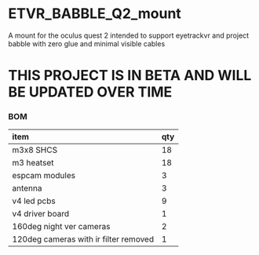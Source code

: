 # ETVR_BABBLE_Q2_mount
A mount for the oculus quest 2 intended to support eyetrackvr and project babble with zero glue and minimal visible cables

# THIS PROJECT IS IN BETA AND WILL BE UPDATED OVER TIME

### BOM

| item                                               | qty |
| :---                                               | :---         |
| m3x8 SHCS                                          | 18           |
| m3 heatset                                         | 18           |
| espcam modules                                     | 3            |
| antenna                                            | 3            |
| v4 led pcbs                                        | 9            |
| v4 driver board                                    | 1            |
| 160deg night ver cameras                           | 2            |
| 120deg  cameras with ir filter removed             | 1            |
